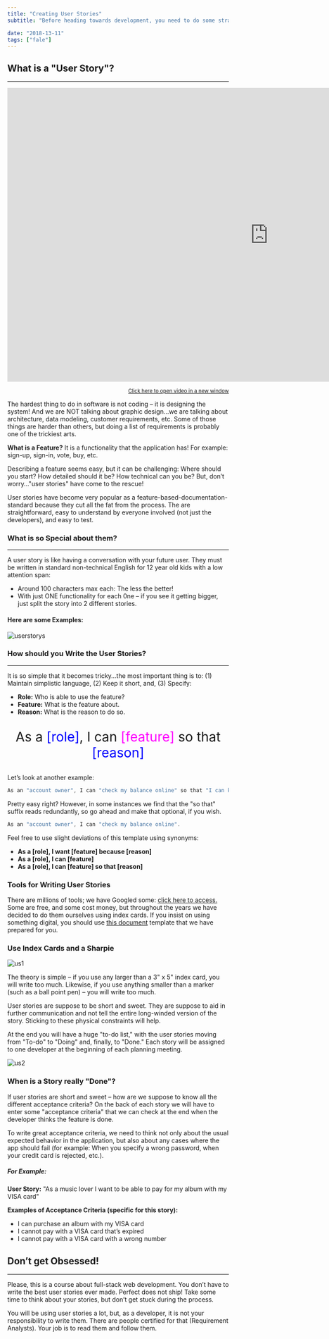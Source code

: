 ```yaml
---
title: "Creating User Stories"
subtitle: "Before heading towards development, you need to do some strategy. What are we building? Maybe it sounds obvious, but it is actually pretty hard. It is the most undervalued activity in the software development cycle and it accounts for 70% of the reasons that projects are not delivered on time."

date: "2018-13-11"
tags: ["fale"]
---
```


## What is a "User Story"?
***

<iframe width="1185" height="667" src="https://www.youtube.com/embed/LGeDZmrWwsw" frameborder="0" allow="accelerometer; autoplay; encrypted-media; gyroscope; picture-in-picture" allowfullscreen></iframe>

<p align="right"><small><a href="https://www.youtube.com/embed/LGeDZmrWwsw">Click here to open video in a new window</a></small></p>

The hardest thing to do in software is not coding – it is designing the system! And we are NOT talking about graphic design…we are talking about architecture, data modeling, customer requirements, etc.  Some of those things are harder than others, but doing a list of requirements is probably one of the trickiest arts.

**What is a Feature?** It is a functionality that the application has!  For example: sign-up, sign-in, vote, buy, etc.

Describing a feature seems easy, but it can be challenging:  Where should you start?  How detailed should it be?  How technical can you be?  But, don’t worry…"user stories" have come to the rescue!

User stories have become very popular as a feature-based-documentation-standard because they cut all the fat from the process.  The are straightforward, easy to understand by everyone involved (not just the developers), and easy to test.

### What is so Special about them?
***

A user story is like having a conversation with your future user.  They must be written in standard non-technical English for 12 year old kids with a low attention span:

+ Around 100 characters max each:  The less the better!
+ With just ONE functionality for each 0ne – if you see it getting bigger, just split the story into 2 different stories.

#### Here are some Examples:

![userstorys](https://ucarecdn.com/032a818d-e4d7-4276-8195-ce5d8a3edcf6/-/resize/2000x/)

### How should you Write the User Stories?
***

It is so simple that it becomes tricky…the most important thing is to: (1) Maintain simplistic language, (2) Keep it short, and, (3) Specify:

+ **Role:**  Who is able to use the feature?
+ **Feature:**  What is the feature about.
+ **Reason:**  What is the reason to do so.

<p align="center"; style= "font-size:30px" > As a <font color="blue">[role]</font>, I can <font color="#ff00ff">[feature]</font> so that <font color="blue">[reason]</font></p>

Let’s look at another example:
```jsx
As an "account owner", I can "check my balance online" so that "I can keep a daily balance 24 hours a day."
```

Pretty easy right?  However, in some instances we find that the "so that" suffix reads redundantly, so go ahead and make that optional, if you wish.

```jsx
As an "account owner", I can "check my balance online".
```

Feel free to use slight deviations of this template using synonyms:

+ **As a [role], I want [feature] because [reason]**
+ **As a [role], I can [feature]**
+ **As a [role], I can [feature] so that [reason]**

### Tools for Writing User Stories

There are millions of tools; we have Googled some: [click here to access. ](http://lmgtfy.com/?q=free+tools+to+write+user+stories) Some are free, and some cost money, but throughout the years we have decided to do them ourselves using index cards.  If you insist on using something digital, you should use [this document](https://docs.google.com/spreadsheets/d/1Lj6NBXGLgAY-dyCHkVQIJdG6IbqrGRw6p6k3q-jb7tE/edit?usp=sharing) template that we have prepared for you.

### Use Index Cards and a Sharpie

![us1](https://ucarecdn.com/94f4a28c-a93c-4e05-9f86-ce64abc2ff7b/-/resize/400x/)

The theory is simple – if you use any larger than a 3" x 5" index card, you will write too much.  Likewise, if you use anything smaller than a marker (such as a ball point pen) – you will write too much.

User stories are suppose to be short and sweet.  They are suppose to aid in further communication and not tell the entire long-winded version of the story.  Sticking to these physical constraints will help.

At the end you will have a huge "to-do list," with the user stories moving from "To-do" to "Doing" and, finally, to "Done."  Each story will be assigned to one developer at the beginning of each planning meeting.

![us2](https://ucarecdn.com/faaa70b0-5343-43f0-8565-994c9b40ab8b/-/resize/400x/)

### When is a Story really "Done"?

If user stories are short and sweet – how are we suppose to know all the different acceptance criteria?  On the back of each story we will have to enter some "acceptance criteria" that we can check at the end when the developer thinks the feature is done.

To write great acceptance criteria, we need to think not only about the usual expected behavior in the application, but also about any cases where the app should fail (for example: When you specify a wrong password, when your credit card is rejected, etc.).

##### For Example:

**User Story:**
"As a music lover I want to be able to pay for my album with my VISA card"

**Examples of Acceptance Criteria (specific for this story):**

+ I can purchase an album with my VISA card
+ I cannot pay with a VISA card that’s expired
+ I cannot pay with a VISA card with a wrong number

## Don’t get Obsessed!
***

Please, this is a course about full-stack web development.  You don’t have to write the best user stories ever made.  Perfect does not ship!  Take some time to think about your stories, but don’t get stuck during the process.

You will be using user stories a lot, but, as a developer, it is not your responsibility to write them.  There are people certified for that (Requirement Analysts).  Your job is to read them and follow them.
























